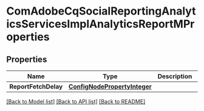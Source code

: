 # ComAdobeCqSocialReportingAnalyticsServicesImplAnalyticsReportMProperties

## Properties
Name | Type | Description | Notes
------------ | ------------- | ------------- | -------------
**ReportFetchDelay** | [**ConfigNodePropertyInteger**](configNodePropertyInteger.md) |  | [optional] 

[[Back to Model list]](../README.md#documentation-for-models) [[Back to API list]](../README.md#documentation-for-api-endpoints) [[Back to README]](../README.md)


